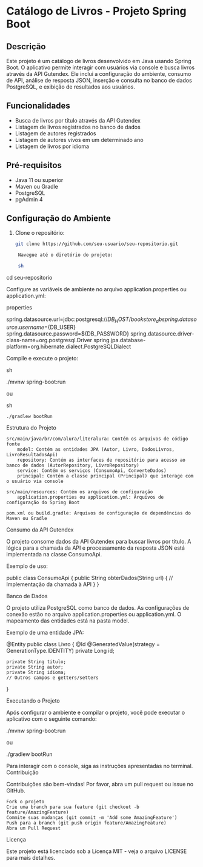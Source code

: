 # Catálogo de Livros - Projeto Spring Boot

## Descrição

Este projeto é um catálogo de livros desenvolvido em Java usando Spring Boot. O aplicativo permite interagir com usuários via console e busca livros através da API Gutendex. Ele inclui a configuração do ambiente, consumo de API, análise de resposta JSON, inserção e consulta no banco de dados PostgreSQL, e exibição de resultados aos usuários.

## Funcionalidades

- Busca de livros por título através da API Gutendex
- Listagem de livros registrados no banco de dados
- Listagem de autores registrados
- Listagem de autores vivos em um determinado ano
- Listagem de livros por idioma

## Pré-requisitos

- Java 11 ou superior
- Maven ou Gradle
- PostgreSQL
- pgAdmin 4

## Configuração do Ambiente

1. Clone o repositório:
   ```sh
   git clone https://github.com/seu-usuario/seu-repositorio.git

    Navegue até o diretório do projeto:

    sh

cd seu-repositorio

Configure as variáveis de ambiente no arquivo application.properties ou application.yml:

properties

spring.datasource.url=jdbc:postgresql://${DB_HOST}/bookstore_db
spring.datasource.username=${DB_USER}
spring.datasource.password=${DB_PASSWORD}
spring.datasource.driver-class-name=org.postgresql.Driver
spring.jpa.database-platform=org.hibernate.dialect.PostgreSQLDialect

Compile e execute o projeto:

sh

./mvnw spring-boot:run

ou

sh

    ./gradlew bootRun

Estrutura do Projeto

    src/main/java/br/com/alura/literalura: Contém os arquivos de código fonte
        model: Contém as entidades JPA (Autor, Livro, DadosLivros, LivroResultadosApi)
        repository: Contém as interfaces de repositório para acesso ao banco de dados (AutorRepository, LivroRepository)
        service: Contém os serviços (ConsumoApi, ConverteDados)
        principal: Contém a classe principal (Principal) que interage com o usuário via console

    src/main/resources: Contém os arquivos de configuração
        application.properties ou application.yml: Arquivos de configuração do Spring Boot

    pom.xml ou build.gradle: Arquivos de configuração de dependências do Maven ou Gradle

Consumo da API Gutendex

O projeto consome dados da API Gutendex para buscar livros por título. A lógica para a chamada da API e processamento da resposta JSON está implementada na classe ConsumoApi.

Exemplo de uso:



public class ConsumoApi {
public String obterDados(String url) {
// Implementação da chamada à API
}
}

Banco de Dados

O projeto utiliza PostgreSQL como banco de dados. As configurações de conexão estão no arquivo application.properties ou application.yml. O mapeamento das entidades está na pasta model.

Exemplo de uma entidade JPA:


@Entity
public class Livro {
@Id
@GeneratedValue(strategy = GenerationType.IDENTITY)
private Long id;

    private String titulo;
    private String autor;
    private String idioma;
    // Outros campos e getters/setters
}

Executando o Projeto

Após configurar o ambiente e compilar o projeto, você pode executar o aplicativo com o seguinte comando:


./mvnw spring-boot:run

ou


./gradlew bootRun

Para interagir com o console, siga as instruções apresentadas no terminal.
Contribuição

Contribuições são bem-vindas! Por favor, abra um pull request ou issue no GitHub.

    Fork o projeto
    Crie uma branch para sua feature (git checkout -b feature/AmazingFeature)
    Commite suas mudanças (git commit -m 'Add some AmazingFeature')
    Push para a branch (git push origin feature/AmazingFeature)
    Abra um Pull Request

Licença

Este projeto está licenciado sob a Licença MIT - veja o arquivo LICENSE para mais detalhes.



